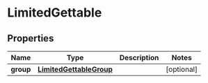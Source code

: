 
# LimitedGettable

## Properties
Name | Type | Description | Notes
------------ | ------------- | ------------- | -------------
**group** | [**LimitedGettableGroup**](LimitedGettableGroup.md) |  |  [optional]



